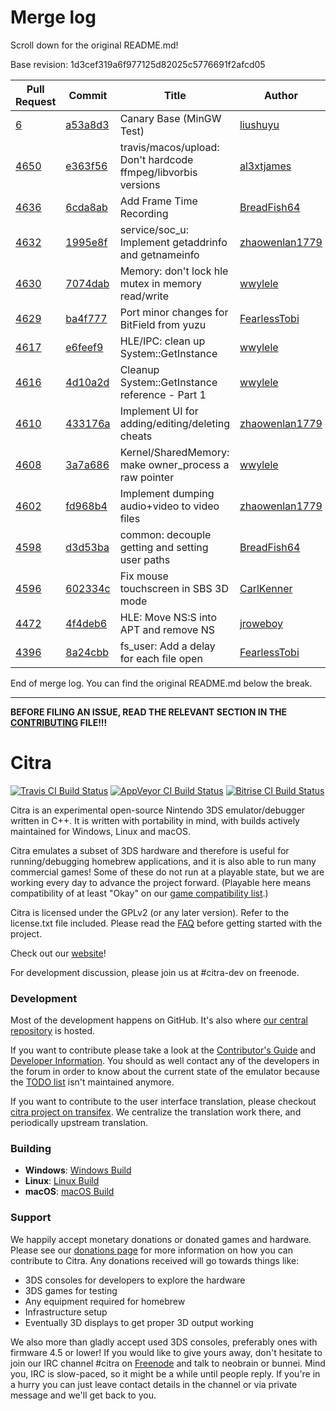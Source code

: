 # Merge log

Scroll down for the original README.md!

Base revision: 1d3cef319a6f977125d82025c5776691f2afcd05

|Pull Request|Commit|Title|Author|Merged?|
|----|----|----|----|----|
|[6](https://github.com/citra-emu/citra-canary/pull/6)|[a53a8d3](https://github.com/citra-emu/citra-canary/pull/6/files/)|Canary Base (MinGW Test)|[liushuyu](https://github.com/liushuyu)|Yes|
|[4650](https://github.com/citra-emu/citra/pull/4650)|[e363f56](https://github.com/citra-emu/citra/pull/4650/files/)|travis/macos/upload: Don't hardcode ffmpeg/libvorbis versions|[al3xtjames](https://github.com/al3xtjames)|Yes|
|[4636](https://github.com/citra-emu/citra/pull/4636)|[6cda8ab](https://github.com/citra-emu/citra/pull/4636/files/)|Add Frame Time Recording|[BreadFish64](https://github.com/BreadFish64)|Yes|
|[4632](https://github.com/citra-emu/citra/pull/4632)|[1995e8f](https://github.com/citra-emu/citra/pull/4632/files/)|service/soc_u: Implement getaddrinfo and getnameinfo|[zhaowenlan1779](https://github.com/zhaowenlan1779)|Yes|
|[4630](https://github.com/citra-emu/citra/pull/4630)|[7074dab](https://github.com/citra-emu/citra/pull/4630/files/)|Memory: don't lock hle mutex in memory read/write|[wwylele](https://github.com/wwylele)|Yes|
|[4629](https://github.com/citra-emu/citra/pull/4629)|[ba4f777](https://github.com/citra-emu/citra/pull/4629/files/)|Port minor changes for BitField from yuzu|[FearlessTobi](https://github.com/FearlessTobi)|Yes|
|[4617](https://github.com/citra-emu/citra/pull/4617)|[e6feef9](https://github.com/citra-emu/citra/pull/4617/files/)|HLE/IPC: clean up System::GetInstance|[wwylele](https://github.com/wwylele)|Yes|
|[4616](https://github.com/citra-emu/citra/pull/4616)|[4d10a2d](https://github.com/citra-emu/citra/pull/4616/files/)|Cleanup System::GetInstance reference - Part 1|[wwylele](https://github.com/wwylele)|Yes|
|[4610](https://github.com/citra-emu/citra/pull/4610)|[433176a](https://github.com/citra-emu/citra/pull/4610/files/)|Implement UI for adding/editing/deleting cheats|[zhaowenlan1779](https://github.com/zhaowenlan1779)|Yes|
|[4608](https://github.com/citra-emu/citra/pull/4608)|[3a7a686](https://github.com/citra-emu/citra/pull/4608/files/)|Kernel/SharedMemory: make owner_process a raw pointer|[wwylele](https://github.com/wwylele)|Yes|
|[4602](https://github.com/citra-emu/citra/pull/4602)|[fd968b4](https://github.com/citra-emu/citra/pull/4602/files/)|Implement dumping audio+video to video files|[zhaowenlan1779](https://github.com/zhaowenlan1779)|Yes|
|[4598](https://github.com/citra-emu/citra/pull/4598)|[d3d53ba](https://github.com/citra-emu/citra/pull/4598/files/)|common: decouple getting and setting user paths|[BreadFish64](https://github.com/BreadFish64)|Yes|
|[4596](https://github.com/citra-emu/citra/pull/4596)|[602334c](https://github.com/citra-emu/citra/pull/4596/files/)|Fix mouse touchscreen in SBS 3D mode|[CarlKenner](https://github.com/CarlKenner)|Yes|
|[4472](https://github.com/citra-emu/citra/pull/4472)|[4f4deb6](https://github.com/citra-emu/citra/pull/4472/files/)|HLE: Move NS:S into APT and remove NS|[jroweboy](https://github.com/jroweboy)|Yes|
|[4396](https://github.com/citra-emu/citra/pull/4396)|[8a24cbb](https://github.com/citra-emu/citra/pull/4396/files/)|fs_user: Add a delay for each file open|[FearlessTobi](https://github.com/FearlessTobi)|Yes|


End of merge log. You can find the original README.md below the break.

------

**BEFORE FILING AN ISSUE, READ THE RELEVANT SECTION IN THE [CONTRIBUTING](https://github.com/citra-emu/citra/wiki/Contributing#reporting-issues) FILE!!!**

Citra
==============
[![Travis CI Build Status](https://travis-ci.org/citra-emu/citra.svg?branch=master)](https://travis-ci.org/citra-emu/citra)
[![AppVeyor CI Build Status](https://ci.appveyor.com/api/projects/status/sdf1o4kh3g1e68m9?svg=true)](https://ci.appveyor.com/project/bunnei/citra)
[![Bitrise CI Build Status](https://app.bitrise.io/app/4ccd8e5720f0d13b/status.svg?token=H32TmbCwxb3OQ-M66KbAyw&branch=master)](https://app.bitrise.io/app/4ccd8e5720f0d13b)

Citra is an experimental open-source Nintendo 3DS emulator/debugger written in C++. It is written with portability in mind, with builds actively maintained for Windows, Linux and macOS.

Citra emulates a subset of 3DS hardware and therefore is useful for running/debugging homebrew applications, and it is also able to run many commercial games! Some of these do not run at a playable state, but we are working every day to advance the project forward. (Playable here means compatibility of at least "Okay" on our [game compatibility list](https://citra-emu.org/game).)

Citra is licensed under the GPLv2 (or any later version). Refer to the license.txt file included. Please read the [FAQ](https://citra-emu.org/wiki/faq/) before getting started with the project.

Check out our [website](https://citra-emu.org/)!

For development discussion, please join us at #citra-dev on freenode.

### Development

Most of the development happens on GitHub. It's also where [our central repository](https://github.com/citra-emu/citra) is hosted.

If you want to contribute please take a look at the [Contributor's Guide](CONTRIBUTING.md) and [Developer Information](https://github.com/citra-emu/citra/wiki/Developer-Information). You should as well contact any of the developers in the forum in order to know about the current state of the emulator because the [TODO list](https://docs.google.com/document/d/1SWIop0uBI9IW8VGg97TAtoT_CHNoP42FzYmvG1F4QDA) isn't maintained anymore.

If you want to contribute to the user interface translation, please checkout [citra project on transifex](https://www.transifex.com/citra/citra). We centralize the translation work there, and periodically upstream translation.

### Building

* __Windows__: [Windows Build](https://github.com/citra-emu/citra/wiki/Building-For-Windows)
* __Linux__: [Linux Build](https://github.com/citra-emu/citra/wiki/Building-For-Linux)
* __macOS__: [macOS Build](https://github.com/citra-emu/citra/wiki/Building-for-macOS)


### Support
We happily accept monetary donations or donated games and hardware. Please see our [donations page](https://citra-emu.org/donate/) for more information on how you can contribute to Citra. Any donations received will go towards things like:
* 3DS consoles for developers to explore the hardware
* 3DS games for testing
* Any equipment required for homebrew
* Infrastructure setup
* Eventually 3D displays to get proper 3D output working

We also more than gladly accept used 3DS consoles, preferably ones with firmware 4.5 or lower! If you would like to give yours away, don't hesitate to join our IRC channel #citra on [Freenode](http://webchat.freenode.net/?channels=citra) and talk to neobrain or bunnei. Mind you, IRC is slow-paced, so it might be a while until people reply. If you're in a hurry you can just leave contact details in the channel or via private message and we'll get back to you.
